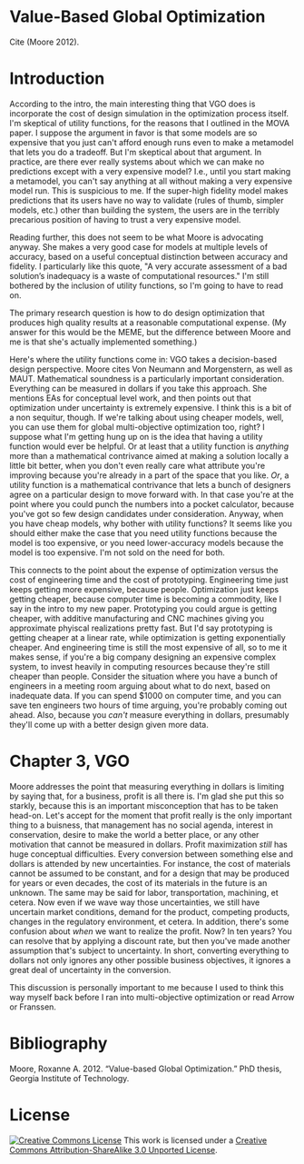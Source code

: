 Value-Based Global Optimization
===============================

Cite (Moore 2012).

Introduction
============

According to the intro, the main interesting thing that VGO does is incorporate the cost of design simulation in the optimization process itself. I'm skeptical of utility functions, for the reasons that I outlined in the MOVA paper. I suppose the argument in favor is that some models are so expensive that you just can't afford enough runs even to make a metamodel that lets you do a tradeoff. But I'm skeptical about that argument. In practice, are there ever really systems about which we can make no predictions except with a very expensive model? I.e., until you start making a metamodel, you can't say anything at all without making a very expensive model run. This is suspicious to me. If the super-high fidelity model makes predictions that its users have no way to validate (rules of thumb, simpler models, etc.) other than building the system, the users are in the terribly precarious position of having to trust a very expensive model.

Reading further, this does not seem to be what Moore is advocating anyway. She makes a very good case for models at multiple levels of accuracy, based on a useful conceptual distinction between accuracy and fidelity. I particularly like this quote, "A very accurate assessment of a bad solution’s inadequacy is a waste of computational resources." I'm still bothered by the inclusion of utility functions, so I'm going to have to read on.

The primary research question is how to do design optimization that produces high quality results at a reasonable computational expense. (My answer for this would be the MEME, but the difference between Moore and me is that she's actually implemented something.)

Here's where the utility functions come in: VGO takes a decision-based design perspective. Moore cites Von Neumann and Morgenstern, as well as MAUT. Mathematical soundness is a particularly important consideration. Everything can be measured in dollars if you take this approach. She mentions EAs for conceptual level work, and then points out that optimization under uncertainty is extremely expensive. I think this is a bit of a non sequitur, though. If we're talking about using cheaper models, well, you can use them for global multi-objective optimization too, right? I suppose what I'm getting hung up on is the idea that having a utility function would ever be helpful. Or at least that a utility function is *anything* more than a mathematical contrivance aimed at making a solution locally a little bit better, when you don't even really care what attribute you're improving because you're already in a part of the space that you like. *Or*, a utility function is a mathematical contrivance that lets a bunch of designers agree on a particular design to move forward with. In that case you're at the point where you could punch the numbers into a pocket calculator, because you've got so few design candidates under consideration. Anyway, when you have cheap models, why bother with utility functions? It seems like you should either make the case that you need utility functions because the model is too expensive, or you need lower-accuracy models because the model is too expensive. I'm not sold on the need for both.

This connects to the point about the expense of optimization versus the cost of engineering time and the cost of prototyping. Engineering time just keeps getting more expensive, because people. Optimization just keeps getting cheaper, because computer time is becoming a commodity, like I say in the intro to my new paper. Prototyping you could argue is getting cheaper, with additive manufacturing and CNC machines giving you approximate phyiscal realizations pretty fast. But I'd say prototyping is getting cheaper at a linear rate, while optimization is getting exponentially cheaper. And engineering time is still the most expensive of all, so to me it makes sense, if you're a big company designing an expensive complex system, to invest heavily in computing resources because they're still cheaper than people. Consider the situation where you have a bunch of engineers in a meeting room arguing about what to do next, based on inadequate data. If you can spend \$1000 on computer time, and you can save ten engineers two hours of time arguing, you're probably coming out ahead. Also, because you *can't* measure everything in dollars, presumably they'll come up with a better design given more data.

Chapter 3, VGO
==============

Moore addresses the point that measuring everything in dollars is limiting by saying that, for a business, profit is all there is. I'm glad she put this so starkly, because this is an important misconception that has to be taken head-on. Let's accept for the moment that profit really is the only important thing to a buisness, that management has no social agenda, interest in conservation, desire to make the world a better place, or any other motivation that cannot be measured in dollars. Profit maximization *still* has huge conceptual difficulties. Every conversion between something else and dollars is attended by new uncertainties. For instance, the cost of materials cannot be assumed to be constant, and for a design that may be produced for years or even decades, the cost of its materials in the future is an unknown. The same may be said for labor, transportation, machining, et cetera. Now even if we wave way those uncertainties, we still have uncertain market conditions, demand for the product, competing products, changes in the regulatory environment, et cetera. In addition, there's some confusion about *when* we want to realize the profit. Now? In ten years? You can resolve that by applying a discount rate, but then you've made another assumption that's subject to uncertainty. In short, converting everything to dollars not only ignores any other possible business objectives, it ignores a great deal of uncertainty in the conversion.

This discussion is personally important to me because I used to think this way myself back before I ran into multi-objective optimization or read Arrow or Franssen.

Bibliography
============

Moore, Roxanne A. 2012. “Value-based Global Optimization.” PhD thesis, Georgia Institute of Technology.

License
=======

[![Creative Commons License](http://i.creativecommons.org/l/by-sa/3.0/88x31.png)](http://creativecommons.org/licenses/by-sa/3.0/deed.en_US)
This work is licensed under a [Creative Commons Attribution-ShareAlike 3.0 Unported License](http://creativecommons.org/licenses/by-sa/3.0/deed.en_US).
